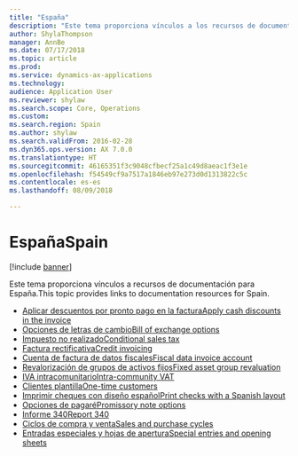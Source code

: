 ```yaml
---
title: "España"
description: "Este tema proporciona vínculos a los recursos de documentación de Microsoft Dynamics 365 for Finance and Operations para España."
author: ShylaThompson
manager: AnnBe
ms.date: 07/17/2018
ms.topic: article
ms.prod: 
ms.service: dynamics-ax-applications
ms.technology: 
audience: Application User
ms.reviewer: shylaw
ms.search.scope: Core, Operations
ms.custom: 
ms.search.region: Spain
ms.author: shylaw
ms.search.validFrom: 2016-02-28
ms.dyn365.ops.version: AX 7.0.0
ms.translationtype: HT
ms.sourcegitcommit: 46165351f3c9048cfbecf25a1c49d8aeac1f3e1e
ms.openlocfilehash: f54549cf9a7517a1846eb97e273d0d1313822c5c
ms.contentlocale: es-es
ms.lasthandoff: 08/09/2018

---
```


# <a name="spain"></a><span data-ttu-id="35fad-103">España</span><span class="sxs-lookup"><span data-stu-id="35fad-103">Spain</span></span> 

[!include [banner](../includes/banner.md)]

<span data-ttu-id="35fad-104">Este tema proporciona vínculos a recursos de documentación para España.</span><span class="sxs-lookup"><span data-stu-id="35fad-104">This topic provides links to documentation resources for Spain.</span></span> 

- [<span data-ttu-id="35fad-105">Aplicar descuentos por pronto pago en la factura</span><span class="sxs-lookup"><span data-stu-id="35fad-105">Apply cash discounts in the invoice</span></span>](emea-esp-cash-discount-applied-invoice.md)
- [<span data-ttu-id="35fad-106">Opciones de letras de cambio</span><span class="sxs-lookup"><span data-stu-id="35fad-106">Bill of exchange options</span></span>](emea-esp-bill-of-exchange-options.md)
- [<span data-ttu-id="35fad-107">Impuesto no realizado</span><span class="sxs-lookup"><span data-stu-id="35fad-107">Conditional sales tax</span></span>](emea-esp-conditional-sales-tax.md)
- [<span data-ttu-id="35fad-108">Factura rectificativa</span><span class="sxs-lookup"><span data-stu-id="35fad-108">Credit invoicing</span></span>](tasks/emea-esp-credit-invoicing.md)
- [<span data-ttu-id="35fad-109">Cuenta de factura de datos fiscales</span><span class="sxs-lookup"><span data-stu-id="35fad-109">Fiscal data invoice account</span></span>](emea-esp-fiscal-data-invoice-account.md)
- [<span data-ttu-id="35fad-110">Revalorización de grupos de activos fijos</span><span class="sxs-lookup"><span data-stu-id="35fad-110">Fixed asset group revaluation</span></span>](emea-esp-fixed-asset-group-revaluation.md)
- [<span data-ttu-id="35fad-111">IVA intracomunitario</span><span class="sxs-lookup"><span data-stu-id="35fad-111">Intra-community VAT</span></span>](emea-esp-intra-community-vat.md)
- [<span data-ttu-id="35fad-112">Clientes plantilla</span><span class="sxs-lookup"><span data-stu-id="35fad-112">One-time customers</span></span>](emea-esp-no-one-time-customer-for-project-contracts.md)
- [<span data-ttu-id="35fad-113">Imprimir cheques con diseño español</span><span class="sxs-lookup"><span data-stu-id="35fad-113">Print checks with a Spanish layout</span></span>](emea-esp-print-checks-with-spanish-layout.md)
- [<span data-ttu-id="35fad-114">Opciones de pagaré</span><span class="sxs-lookup"><span data-stu-id="35fad-114">Promissory note options</span></span>](emea-esp-promissory-note-options.md)
- [<span data-ttu-id="35fad-115">Informe 340</span><span class="sxs-lookup"><span data-stu-id="35fad-115">Report 340</span></span>](emea-esp-report-340.md)
- [<span data-ttu-id="35fad-116">Ciclos de compra y venta</span><span class="sxs-lookup"><span data-stu-id="35fad-116">Sales and purchase cycles</span></span>](emea-esp-sales-purchase-cycle.md)
- [<span data-ttu-id="35fad-117">Entradas especiales y hojas de apertura</span><span class="sxs-lookup"><span data-stu-id="35fad-117">Special entries and opening sheets</span></span>](emea-esp-opening-sheets-spain.md)

